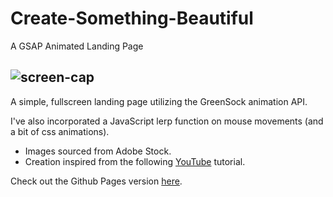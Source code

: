 
# Create-Something-Beautiful

A GSAP Animated Landing Page

![screen-cap](https://user-images.githubusercontent.com/110937649/183757666-ab0984e9-7050-4230-a8ec-4ea43fdeb295.png)
---

A simple, fullscreen landing page utilizing the GreenSock animation API.

I've also incorporated a JavaScript lerp function on mouse movements (and a bit of css animations). 


- Images sourced from Adobe Stock.
- Creation inspired from the following [YouTube](https://www.youtube.com/watch?v=4l917h9FeZE) tutorial.

Check out the Github Pages version [here](https://scottonanski.github.io/create-something-beautiful/?target="_new").
